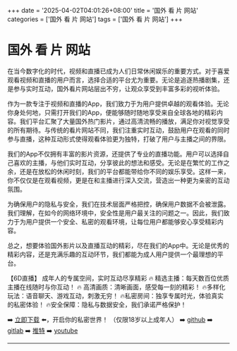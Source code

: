 +++
date = '2025-04-02T04:01:26+08:00'
title = '国外 看 片 网站'
categories = ['国外 看 片 网站']
tags = ['国外 看 片 网站']
+++

# 国外 看 片 网站

在当今数字化的时代，视频和直播已成为人们日常休闲娱乐的重要方式。对于喜爱观看视频和直播的用户而言，选择合适的平台尤为重要。无论是追逐热播剧集，还是参与实时互动，国外看片网站层出不穷，让观众享受到丰富多彩的视听体验。

作为一款专注于视频和直播的App，我们致力于为用户提供卓越的观看体验。无论你身处何地，只需打开我们的App，便能够随时随地享受来自全球各地的精彩内容。我们平台汇聚了大量国外热门影片，通过高清流畅的播放，满足你对视觉享受的所有期待。与传统的看片网站不同，我们注重实时互动，鼓励用户在观看的同时参与直播，这种互动形式使得观看体验更为独特，打破了用户与主播之间的界限。

我们的App不仅拥有丰富的影片资源，还提供了专业的直播功能。用户可以选择自己喜欢的主播，与他们实时互动，分享彼此的想法和感受。无论是在繁忙的工作之余，还是在放松的休闲时刻，我们的平台都能带给你不同的娱乐享受。这样一来，你不仅仅是在观看视频，更是在和主播进行深入交流，营造出一种更为亲密的互动氛围。

为确保用户的隐私与安全，我们在技术层面严格把控，确保用户数据不会被泄露。我们理解，在如今的网络环境中，安全性是用户最关注的问题之一。因此，我们致力于为用户提供一个安全、私密的观看环境，让每位用户都能够安心享受精彩内容。

总之，想要体验国外影片以及直播互动的精彩，尽在我们的App中。无论是优秀的精彩内容，还是充满乐趣的互动环节，我们都能为成人用户提供一个最理想的平台。

【6D直播】
成年人的专属空间，实时互动尽享精彩
🔥 精选主播：每天数百位优质主播在线随时与你互动！
🔥 高清画质：清晰画面，感受每一刻的精彩！
🔥多样化玩法：语音聊天、游戏互动，刺激无穷！
🔥私密房间：独享专属时光，体验真实的私密体验！
🔥安全保障：隐私与数据安全，我们承诺严格保护！

➡️ [立即下载](https://down123.s3.ap-east-1.amazonaws.com/down/down.html?channelCode=blog) ⬅️，开启你的私密世界！
（仅限18岁以上成年人） 
➡️ [github](https://aldult-live.github.io/)
➡️ [gitlab](https://seo-09598d.gitlab.io/)
➡️ [推特](https://x.com/wegame33)
➡️ [youtube](https://www.youtube.com/@6Dlive)

---
